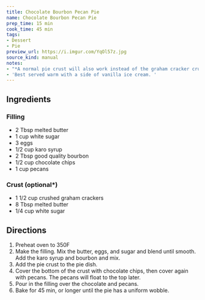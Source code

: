 ```yaml
---
title: Chocolate Bourbon Pecan Pie
name: Chocolate Bourbon Pecan Pie
prep_time: 15 min
cook_time: 45 min
tags:
- Dessert
- Pie
preview_url: https://i.imgur.com/YqOl57z.jpg
source_kind: manual
notes:
- "*A normal pie crust will also work instead of the graham cracker crust"
- 'Best served warm with a side of vanilla ice cream. '
---
```


## Ingredients
### Filling
- 2 Tbsp melted butter
- 1 cup white sugar 
- 3 eggs
- 1/2 cup karo syrup
- 2 Tbsp good quality bourbon 
- 1/2 cup chocolate chips
- 1 cup pecans

### Crust (optional*)
- 1 1/2 cup crushed graham crackers
- 8 Tbsp melted butter
- 1/4 cup white sugar


## Directions
1. Preheat oven to 350F
2. Make the filling. Mix the butter, eggs, and sugar and blend until smooth. Add the karo syrup and bourbon and mix.
3. Add the pie crust to the pie dish. 
4. Cover the bottom of the crust with chocolate chips, then cover again with pecans. The pecans will float to the top later. 
5. Pour in the filling over the chocolate and pecans. 
6. Bake for 45 min, or longer until the pie has a uniform wobble. 
